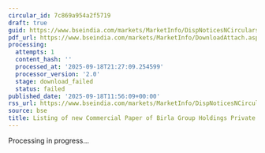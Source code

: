 ```yaml
---
circular_id: 7c869a954a2f5719
draft: true
guid: https://www.bseindia.com/markets/MarketInfo/DispNoticesNCirculars.aspx?Noticeid={5C4F2722-F740-48EA-B41F-97178ECBA36F}&noticeno=20250918-34&dt=09/18/2025&icount=34&totcount=63&flag=0
pdf_url: https://www.bseindia.com/markets/MarketInfo/DownloadAttach.aspx?id=20250918-34&attachedId=
processing:
  attempts: 1
  content_hash: ''
  processed_at: '2025-09-18T21:27:09.254599'
  processor_version: '2.0'
  stage: download_failed
  status: failed
published_date: '2025-09-18T11:56:09+00:00'
rss_url: https://www.bseindia.com/markets/MarketInfo/DispNoticesNCirculars.aspx?Noticeid={5C4F2722-F740-48EA-B41F-97178ECBA36F}&noticeno=20250918-34&dt=09/18/2025&icount=34&totcount=63&flag=0
source: bse
title: Listing of new Commercial Paper of Birla Group Holdings Private Limited
---
```


Processing in progress...
